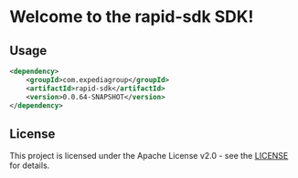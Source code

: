 # Welcome to the rapid-sdk SDK!

## Usage
```xml
<dependency>
    <groupId>com.expediagroup</groupId>
    <artifactId>rapid-sdk</artifactId>
    <version>0.0.64-SNAPSHOT</version>
</dependency>
```

## License

This project is licensed under the Apache License v2.0 - see the [LICENSE](LICENSE) for details.
